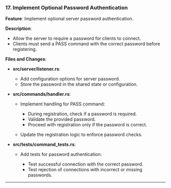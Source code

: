 ### **17. Implement Optional Password Authentication**

**Feature**: Implement optional server password authentication.

**Description**:

- Allow the server to require a password for clients to connect.
- Clients must send a PASS command with the correct password before registering.

**Files and Changes**:

- **src/server/listener.rs**:

  - Add configuration options for server password.
  - Store the password in the shared state or configuration.

- **src/commands/handler.rs**:

  - Implement handling for PASS command:

    - During registration, check if a password is required.
    - Validate the provided password.
    - Proceed with registration only if the password is correct.

  - Update the registration logic to enforce password checks.

- **src/tests/command_tests.rs**:

  - Add tests for password authentication:

    - Test successful connection with the correct password.
    - Test rejection of connections with incorrect or missing passwords.

---